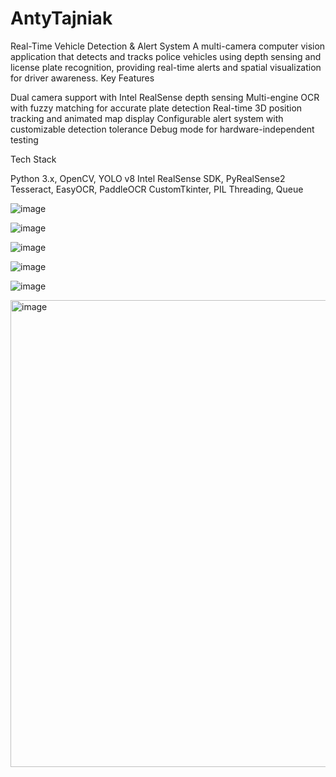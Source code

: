 # AntyTajniak
Real-Time Vehicle Detection & Alert System
A multi-camera computer vision application that detects and tracks police vehicles using depth sensing and license plate recognition, providing real-time alerts and spatial visualization for driver awareness.
Key Features

Dual camera support with Intel RealSense depth sensing
Multi-engine OCR with fuzzy matching for accurate plate detection
Real-time 3D position tracking and animated map display
Configurable alert system with customizable detection tolerance
Debug mode for hardware-independent testing

Tech Stack

Python 3.x, OpenCV, YOLO v8
Intel RealSense SDK, PyRealSense2
Tesseract, EasyOCR, PaddleOCR
CustomTkinter, PIL
Threading, Queue

![image](https://github.com/user-attachments/assets/58adfdd0-d086-47b6-aa9d-d80fbb4bf345)

![image](https://github.com/user-attachments/assets/0dc71024-3985-4d1b-9c69-8063779d0e3c)

![image](https://github.com/user-attachments/assets/eb637f96-8d0f-418b-a694-715a215bf7f0)

![image](https://github.com/user-attachments/assets/8cb1386c-7de1-490c-9ccb-6e5dd41410ca)

![image](https://github.com/user-attachments/assets/08971132-4fa2-4495-9ab6-14827e03bcc8)

<img width="1281" height="747" alt="image" src="https://github.com/user-attachments/assets/a8e4e939-656b-421a-870c-55d35c7acc6e" />
